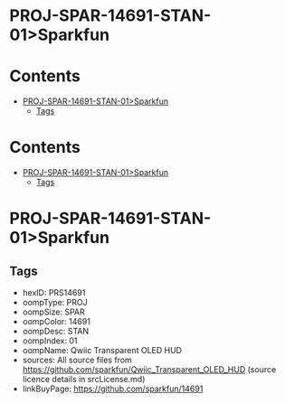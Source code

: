 
PROJ-SPAR-14691-STAN-01>Sparkfun
================================

Contents
========

* [PROJ-SPAR-14691-STAN-01>Sparkfun](#proj-spar-14691-stan-01sparkfun)
	* [Tags](#tags)

Contents
========

* [PROJ-SPAR-14691-STAN-01>Sparkfun](#proj-spar-14691-stan-01sparkfun)
	* [Tags](#tags)

# PROJ-SPAR-14691-STAN-01>Sparkfun

## Tags

- hexID: PRS14691
- oompType: PROJ
- oompSize: SPAR
- oompColor: 14691
- oompDesc: STAN
- oompIndex: 01
- oompName: Qwiic Transparent OLED HUD
- sources: All source files from https://github.com/sparkfun/Qwiic_Transparent_OLED_HUD (source licence details in srcLicense.md)
- linkBuyPage: https://github.com/sparkfun/14691
